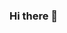 ### Hi there 👋

<!--
**hannahnmcdonald/hannahnmcdonald** is a ✨ _special_ ✨ repository because its `README.md` (this file) appears on your GitHub profile.

Here are some ideas to get you started:

- 🔭 I’m currently working on re-styling my portfolio...
- 🌱 I’m currently learning node.js...
-->
